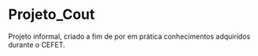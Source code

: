 # Projeto_Cout
Projeto informal, criado a fim de por em prática conhecimentos adquiridos durante o CEFET.
